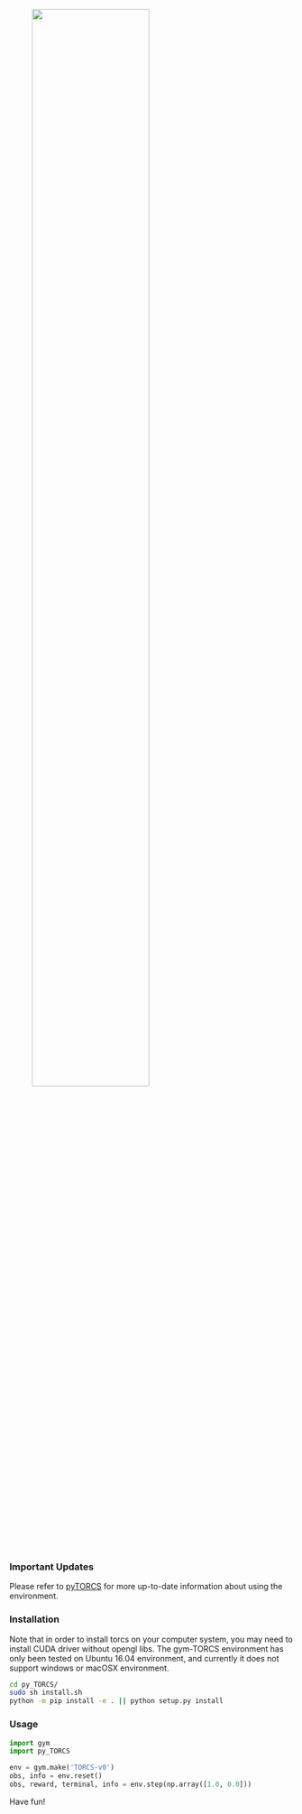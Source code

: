 <figure class="half">
    <img src="./images/demo.gif" width="70%">
</figure>

### Important Updates

Please refer to [pyTORCS](https://github.com/ucbdrive/pyTORCS) for more up-to-date information about using the environment.

### Installation
Note that in order to install torcs on your computer system, you may need to 
install CUDA driver without opengl libs. The gym-TORCS environment
has only been tested on Ubuntu 16.04 environment, and currently it does not
support windows or macOSX environment. 

```bash
cd py_TORCS/
sudo sh install.sh
python -m pip install -e . || python setup.py install
```

### Usage
```python
import gym
import py_TORCS

env = gym.make('TORCS-v0')
obs, info = env.reset()
obs, reward, terminal, info = env.step(np.array([1.0, 0.0]))
```

Have fun!

